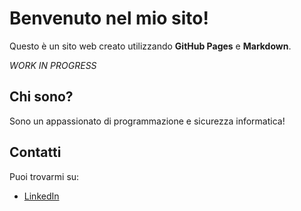 # Benvenuto nel mio sito!

Questo è un sito web creato utilizzando **GitHub Pages** e **Markdown**.

*WORK IN PROGRESS*

## Chi sono?

Sono un appassionato di programmazione e sicurezza informatica!

## Contatti

Puoi trovarmi su:

- [LinkedIn](https://www.linkedin.com/in/simone-d-290989302/)
